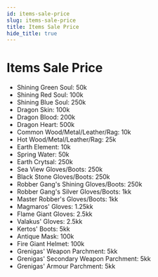 ```yaml
---
id: items-sale-price
slug: items-sale-price
title: Items Sale Price
hide_title: true
---
```


# Items Sale Price

- Shining Green Soul: 50k
- Shining Red Soul: 100k
- Shining Blue Soul: 250k
- Dragon Skin: 100k
- Dragon Blood: 200k
- Dragon Heart: 500k
- Common Wood/Metal/Leather/Rag: 10k
- Hot Wood/Metal/Leather/Rag: 25k
- Earth Element: 10k
- Spring Water: 50k
- Earth Crytsal: 250k
- Sea View Gloves/Boots: 250k
- Black Stone Gloves/Boots: 250k
- Robber Gang's Shining Gloves/Boots: 250k
- Robber Gang's Silver Gloves/Boots: 1kk
- Master Robber's Gloves/Boots: 1kk
- Magmaros' Gloves: 1.25kk
- Flame Giant Gloves: 2.5kk
- Valakus' Gloves: 2.5kk
- Kertos' Boots: 5kk
- Antique Mask: 100k
- Fire Giant Helmet: 100k
- Grenigas' Weapon Parchment: 5kk
- Grenigas' Secondary Weapon Parchment: 5kk
- Grenigas' Armour Parchment: 5kk